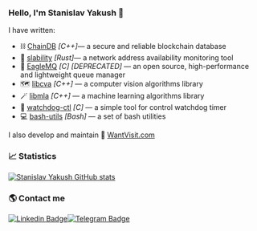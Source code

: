 ### Hello, I'm Stanislav Yakush 👋

I have written:
* ⛓️ [ChainDB](https://github.com/yakushstanislav/ChainDB) _[C++]_— a secure and reliable blockchain database
* 🛜 [slability](https://github.com/yakushstanislav/slability) _[Rust]_— a network address availability monitoring tool
* 💾 [EagleMQ](https://github.com/yakushstanislav/EagleMQ) _[C]_ _[DEPRECATED]_ — an open source, high-performance and lightweight queue manager
* 🗺️ [libcva](https://github.com/yakushstanislav/libcva) _[C++]_ — a computer vision algorithms library
* 🪄 [libmla](https://github.com/yakushstanislav/libmla) _[C++]_ — a machine learning algorithms library
* 🐧 [watchdog-ctl](https://github.com/yakushstanislav/watchdog-ctl) _[C]_ — a simple tool for control watchdog timer
* 💻 [bash-utils](https://github.com/yakushstanislav/bash-utils) _[Bash]_ — a set of bash utilities

I also develop and maintain 📅  [WantVisit.com](https://wantvisit.com)

### 📈 Statistics

[![Stanislav Yakush GitHub stats](https://github-readme-stats.vercel.app/api/top-langs/?username=yakushstanislav&layout=compact&langs_count=12&hide_border=true&show_icons=true&theme=swift)](https://github.com/yakushstanislav)

### 🌎 Contact me

[![Linkedin Badge](https://img.shields.io/badge/-LinkedIn-blue?style=flat-square&logo=Linkedin&logoColor=white&link=https://www.linkedin.com/in/stanislav-yakush-705663b5/)](https://www.linkedin.com/in/stanislav-yakush-705663b5/)[![Telegram Badge](https://img.shields.io/badge/-Telegram-1ca0f1?style=flat-square&labelColor=1ca0f1&logo=telegram&logoColor=white&link=https://t.me/stanislav_92x)](https://t.me/stanislav_92x)
